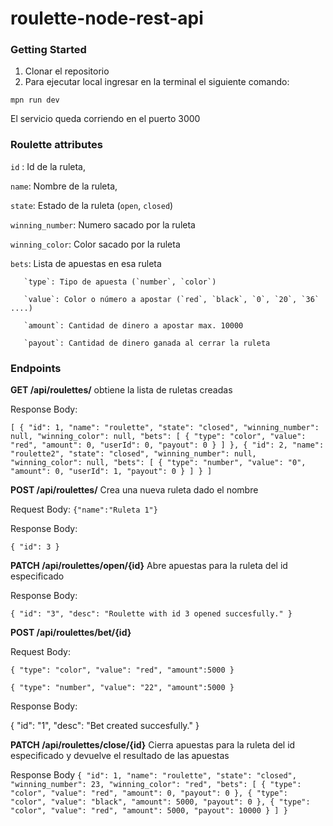 # roulette-node-rest-api

### Getting Started
1. Clonar el repositorio
2. Para ejecutar local ingresar en la terminal el siguiente comando: 

  `mpn run dev`
  
 El servicio queda corriendo en el puerto 3000
 
### Roulette attributes
`id` : Id de la ruleta,

`name`: Nombre de la ruleta,

`state`: Estado de la ruleta (`open`, `closed`)

`winning_number`: Numero sacado por la ruleta

`winning_color`: Color sacado por la ruleta

`bets`: Lista de apuestas en esa ruleta

       `type`: Tipo de apuesta (`number`, `color`)
       
       `value`: Color o número a apostar (`red`, `black`, `0`, `20`, `36` ....)
       
       `amount`: Cantidad de dinero a apostar max. 10000
       
       `payout`: Cantidad de dinero ganada al cerrar la ruleta
       

### Endpoints
**GET /api/roulettes/** obtiene la lista de ruletas creadas

Response Body:

`[
    {
        "id": 1,
        "name": "roulette",
        "state": "closed",
        "winning_number": null,
        "winning_color": null,
        "bets": [
            {
                "type": "color",
                "value": "red",
                "amount": 0,
                "userId": 0,
                "payout": 0
            }
        ]
    },
    {
        "id": 2,
        "name": "roulette2",
        "state": "closed",
        "winning_number": null,
        "winning_color": null,
        "bets": [
            {
                "type": "number",
                "value": "0",
                "amount": 0,
                "userId": 1,
                "payout": 0
            }
        ]
    }
]`

**POST /api/roulettes/** Crea una nueva ruleta dado el nombre

Request Body:
`{"name":"Ruleta 1"}`

Response Body:

`{
    "id": 3
}`

**PATCH /api/roulettes/open/{id}** Abre apuestas para la ruleta del id especificado

Response Body:

`{
    "id": "3",
    "desc": "Roulette with id 3 opened succesfully."
}`

**POST /api/roulettes/bet/{id}**

Request Body:

`{
    "type": "color",
    "value": "red",
    "amount":5000
}`


`{
    "type": "number",
    "value": "22",
    "amount":5000
}`

Response Body:

{
    "id": "1",
    "desc": "Bet created succesfully."
}

**PATCH /api/roulettes/close/{id}** Cierra apuestas para la ruleta del id especificado y devuelve el resultado de las apuestas

Response Body
`{
    "id": 1,
    "name": "roulette",
    "state": "closed",
    "winning_number": 23,
    "winning_color": "red",
    "bets": [
        {
            "type": "color",
            "value": "red",
            "amount": 0,
            "payout": 0
        },
        {
            "type": "color",
            "value": "black",
            "amount": 5000,
            "payout": 0
        },
        {
            "type": "color",
            "value": "red",
            "amount": 5000,
            "payout": 10000
        }
    ]
}`
